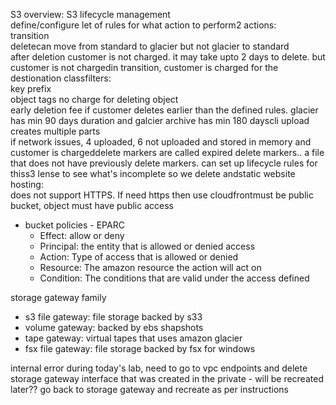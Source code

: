 S3 overview:
S3 lifecycle management  
define/configure let of rules for what action to perform2 actions:  
transition  
deletecan move from standard to glacier but not glacier to standard  
after deletion customer is not charged. it may take upto 2 days to delete. but customer is not chargedin transition, customer is charged for the destionation classfilters:  
key prefix  
object tags no charge for deleting object  
early deletion fee if customer deletes earlier than the defined rules. glacier has min 90 days duration and galcier archive has min 180 dayscli upload creates multiple parts  
if network issues, 4 uploaded, 6 not uploaded and stored in memory and customer is chargeddelete markers are called expired delete markers.. a file that does not have previously delete markers. can set up lifecycle rules for thiss3 lense to see what's incomplete so we delete andstatic website hosting:  
does not support HTTPS. If need https then use cloudfrontmust be public bucket, object must have public access

- bucket policies - EPARC
	- Effect: allow or deny
	- Principal: the entity that is allowed or denied access
	- Action: Type of access that is allowed or denied
	- Resource: The amazon resource the action will act on
	- Condition: The conditions that are valid under the access defined

storage gateway family
- s3 file gateway: file storage backed by s33
- volume gateway: backed by ebs shapshots
- tape gateway: virtual tapes that uses amazon glacier
- fsx file gateway: file storage backed by fsx for windows

internal error during today's lab, need to go to vpc endpoints and delete storage gateway interface that was created in the private - will be recreated later??
go back to storage gateway and recreate as per instructions

